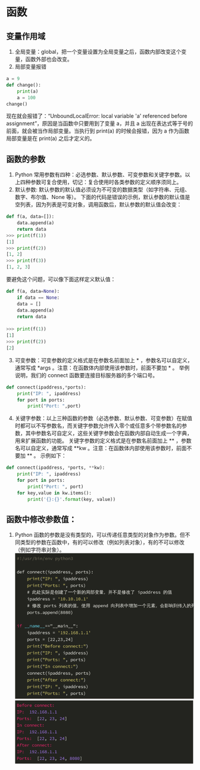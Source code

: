 # 函数       
## 变量作用域       
1. 全局变量：global，把一个变量设置为全局变量之后，函数内部改变这个变量，函数外部也会改变。       
2. 局部变量报错       
```python       
a = 9       
def change():       
	print(a)       
	a = 100       
change()       
```       
现在就会报错了：“UnboundLocalError: local variable 'a' referenced before assignment”，原因是当函数中只要用到了变量 a，并且 a 出现在表达式等于号的前面，就会被当作局部变量。当执行到 print(a) 的时候会报错，因为 a 作为函数局部变量是在 print(a) 之后才定义的。       
       
## 函数的参数       
1. Python 常用参数有四种：必选参数、默认参数、可变参数和关键字参数。以上四种参数可复合使用，切记：复合使用时各类参数的定义顺序须同上。       
2. 默认参数: 默认参数的默认值必须设为不可变的数据类型（如字符串、元组、数字、布尔值、None 等）。 下面的代码是错误的示例，默认参数的默认值是空列表，因为列表是可变对象，调用函数后，默认参数的默认值会改变：       
```python       
def f(a, data=[]):       
	data.append(a)       
	return data       
>>> print(f(1))       
[1]       
>>> print(f(2))       
[1, 2]       
>>> print(f(3))       
[1, 2, 3]       
```       
要避免这个问题，可以像下面这样定义默认值：       
```python       
def f(a, data=None):       
	if data == None:       
	data = []       
	data.append(a)       
	return data       
       
>>> print(f(1))       
[1]       
>>> print(f(2))       
[2]       
```       
       
3. 可变参数：可变参数的定义格式是在参数名前面加上 * ，参数名可以自定义，通常写成 *args 。注意：在函数体内部使用该参数时，前面不要加 * 。 举例说明，我们的 connect 函数要连接目标服务器的多个端口号。       
```python       
def connect(ipaddress,*ports):       
	print("IP: ", ipaddress)       
	for port in ports:       
		print("Port: ",port)       
```       
       
4. 关键字参数：以上三种函数的参数（必选参数、默认参数、可变参数）在赋值时都可以不写参数名，而关键字参数允许传入零个或任意多个带参数名的参数，其中参数名可自定义，这些关键字参数会在函数内部自动生成一个字典，用来扩展函数的功能。 关键字参数的定义格式是在参数名前面加上 ** ，参数名可以自定义，通常写成 **kw 。注意：在函数体内部使用该参数时，前面不要加 ** 。 示例如下：       
```python       
def connect(ipaddress, *ports, **kw):       
	print("IP: ", ipaddress)       
	for port in ports:       
		print("Port: ", port)       
	for key,value in kw.items():       
		print('{}:{}'.format(key, value))       
```       
       
## 函数中修改参数值：       
1. Python 函数的参数是没有类型的，可以传递任意类型的对象作为参数。但不同类型的参数在函数中，有的可以修改（例如列表对象），有的不可以修改（例如字符串对象）。       
![Screenshor](Screenshot.png)        
![Screenshot](Screenshot_2.png)        
